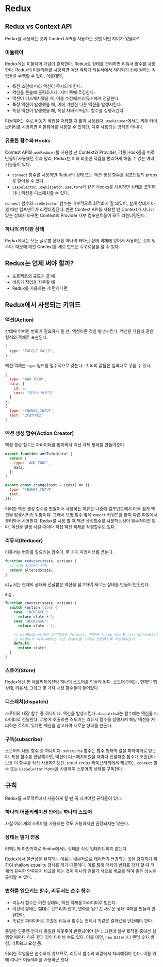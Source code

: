# Redux

## Redux vs Context API

Redux를 사용하는 것과 Context API를 사용하는 것엔 어떤 차이가 있을까?

### 미들웨어

Redux에는 미들웨어 개념이 존재한다. Redux로 상태를 관리하면 리듀서 함수를 사용한다.
Redux의 미들웨어를 사용하면 액션 객체가 리듀서에서 처리되기 전에 원하는 작업들을 수행할 수 있다.
이를테면,

- 특전 조건에 따라 액션이 무시되게 한다.
- 액션을 콘솔에 출력하거나, 서버 쪽에 로깅한다.
- 액션이 디스패치됐을 때, 이를 수정해서 리듀서에게 전달한다.
- 특정 액션이 발생했을 때, 이에 기반한 다른 액션을 발생시킨다.
- 특정 액션이 발생했을 때, 특정 자바스크립트 함수를 실행시킨다.

미들웨어는 주로 비동기 작업을 처리할 때 많이 사용된다.
`useReducer`에서도 외부 라이브러리를 사용하면 미들웨어를 사용할 수 있지만, 자주 사용되는 방식은 아니다.

### 유용한 함수와 Hooks

Context API와 `useReducer`를 사용할 땐 Context와 Provider, 각종 Hook들을 따로 만들어 사용했던 것과 달리,
Redux는 이와 비슷한 작업을 편리하게 해줄 수 있는 여러 기능들이 있다.

- `connect` 함수를 사용하면 Redux의 상태 또는 액션 생성 함수를 컴포턴트의 props로 받아올 수 있다.
- `useSelector`, `useDispatch`, `useStore`와 같은 Hooks를 사용하면 상태를 조회하거나 액션을 디스패치할 수 있다.

`connect` 함수와 `useSelector` 함수는 내부적으로 최적화가 잘 돼있어, 실제 상태가 바뀔 때만 컴포넌트가 리렌더링된다.
반면 Context API를 사용할 땐 Context가 지니고 있는 상태가 바뀌면 Context의 Provider 내부 컴포넌트들이 모두 리렌더링된다.

### 하나의 커다란 상태

Redux에서는 모든 글로벌 상태를 하나의 커다란 상태 객체에 넣어서 사용하는 것이 필수다. 때문에 매번 Context를 새로 만드는 수고로움을 덜 수 있다.

## Redux는 언제 써야 할까?

- 프로젝트의 규모가 클 때
- 비동기 작업을 자주할 떄
- Redux를 사용하는 게 편하다면

## Redux에서 사용되는 키워드

### 액션(Action)

상태에 어떠한 변화가 필요하게 될 땐, 액션이란 것을 발생시킨다.
액션은 다음과 같은 형식의 객체로 표현된다.

```jsx
{
  type: 'TOGGLE_VALUE';
}
```

액션 객체는 `type` 필드를 필수적으로 갖는다. 그 외의 값들은 임의대로 넣을 수 있다.

```jsx
{
  type: "ADD_TODO",
  data: {
    id: 0,
    text: "리덕스 배우기"
  }
},
{
  type: "CHANGE_INPUT",
  text: "안녕하세요"
}
```

### 액션 생성 함수(Action Creator)

액셩 생성 함수는 파라미터를 받아와서 액션 객체 형태를 만들어준다.

```jsx
export function addTodo(data) {
  return {
    type: 'ADD_TODO',
    data,
  };
}

export const changeInput = (text) => ({
  type: 'CHANGE_INPUT',
  text,
});
```

이러한 액션 생성 함수를 만들어서 사용하는 이유는 나중에 컴포넌트에서 더욱 쉽게 액션을 발생시키기 위함이다.
그래서 보통 함수 앞에 `export` 키워드를 붙여 다른 파일에서 불러와서 사용한다.
Redux를 사용 할 때 액션 생성함수를 사용하는것이 필수적이진 않다. 액션을 발생 시킬 때마다 직접 액션 객체를 작성할수도 있다.

### 리듀서(Reducer)

리듀서는 변화를 일으키는 함수다. 두 가지 파라미터를 받는다.

```jsx
function reducer(state, action) {
  // 상태 업데이트 로직
  return alteredState;
}
```

리듀서는 현재의 상태와 전달받은 액션을 참고하여 새로운 상태를 만들어 반환한다.

e.g.,

```jsx
function counter(state, action) {
  switch (action.type) {
    case 'INCREASE':
      return state + 1;
    case 'DECREASE':
      return state - 1;

    // useReducer에선 일반적으로 default: 부분에 throw new Error('Unhandled Action')와 같이 에러를 발생시키도록 처리하지만,
    // Redux의 리듀서에서는 기존 state를 그대로 반환하도록 작성해야한다.
    default:
      return state;
  }
}
```

### 스토어(Store)

Redux에선 한 애플리케이션당 하나의 스토어를 만들게 된다. 스토어 안에는, 현재의 앱 상태, 리듀서, 그리고 몇 가지 내장 함수들이 들어있다.

### 디스패치(dispatch)

스토어의 내장 함수 중 하나이다. 액션을 발생시킨다. `dispatch`라는 함수에는 액션을 파라미터로 전달한다.
그렇게 호출하면 스토어는 리듀서 함수를 실행시켜 해당 액션을 처리하는 로직이 있다면 액션을 참고하여 새로운 상태를 만든다.

### 구독(subscribe)

스토어의 내장 함수 중 하나이다. `subscirbe` 함수는 함수 형태의 값을 파라미터로 받는다.
특정 함수를 전달해주면, 액션이 디스패치되었을 때마다 전달해준 함수가 호출된다.
보통 이 함수를 직접 사용하기보단, react-redux 라이브러리에서 제공하는 `connect` 함수 또는 `useSelector` Hook을 사용하여 스토어의 상태를 구독한다.

## 규칙

Redux를 프로젝트에서 사용하게 될 땐 꼭 지켜야할 규칙들이 있다.

### 하나의 어플리케이션 안에는 하나의 스토어

사실 여러 개의 스토어를 사용하는 것도 가능하지만 권장되지는 않는다.

### 상태는 읽기 전용

리액트와 마찬가지로 Redux에서도 상태를 직접 업데이트하지 않는다.

Redux에서 불변성을 유지하는 이유는 내부적으로 데이터가 변경되는 것을 감지하기 위하여 shallow equality 검사를 하기 때문이다.
이를 통해 객체의 변화를 감지 할 때 객체의 깊숙한 안쪽까지 비교를 하는 것이 아니라 겉핥기 식으로 비교를 하여 좋은 성능을 유지할 수 있다.

### 변화를 일으키는 함수, 리듀서는 순수 함수

- 리듀서 함수는 이전 상태와, 액션 객체를 파라미터로 받는다.
- 이전의 상태는 절대로 건드리지 않고, 변화를 일으킨 새로운 상태 객체를 만들어 반환한다.
- 똑같은 파라미터로 호출된 리듀서 함수는 언제나 똑같은 결과값을 반환해야 한다.

동일한 인풋엔 언제나 동일한 아웃풋이 반환되어야 한다. 그런데 일부 로직들 중에선 실행할 때마다 다른 결과 값이 다타날 수도 있다.
이를 테면, `new Date()`나 랜덤 숫자 생성, 네트워크 요청 등.

이러한 작업들은 순수하지 않으므로, 리듀서 함수의 바깥에서 처리해줘야 한다. 이를 위해 리덕스 미들웨어를 사용하곤 한다.
